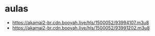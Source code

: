 # aulas
* https://akamai2-br.cdn.booyah.live/hls/1500052/93994107.m3u8
* https://akamai2-br.cdn.booyah.live/hls/1500052/93991202.m3u8
